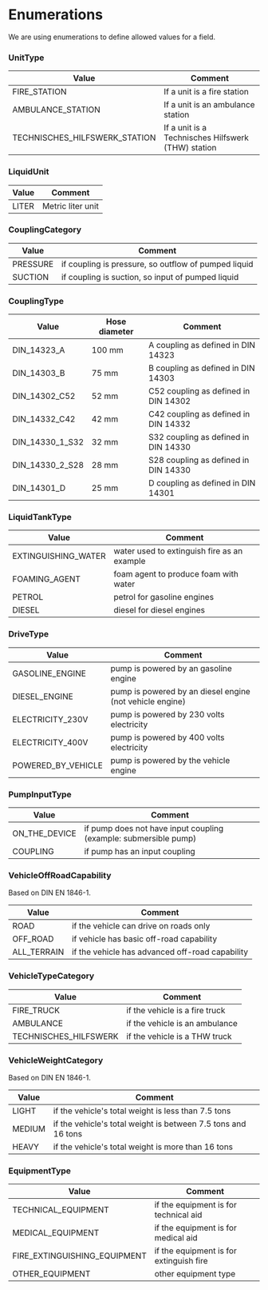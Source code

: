 # Enumerations

We are using enumerations to define allowed values for a field.

### UnitType

Value | Comment
 --- | ---
FIRE_STATION | If a unit is a fire station
AMBULANCE_STATION | If a unit is an ambulance station
TECHNISCHES_HILFSWERK_STATION | If a unit is a Technisches Hilfswerk (THW) station

### LiquidUnit

Value | Comment
 --- | ---
LITER | Metric liter unit

### CouplingCategory

Value | Comment
 --- | ---
PRESSURE | if coupling is pressure, so outflow of pumped liquid
SUCTION | if coupling is suction, so input of pumped liquid

### CouplingType

Value | Hose diameter | Comment
 --- | --- | ---
DIN_14323_A | 100 mm | A coupling as defined in DIN 14323
DIN_14303_B | 75 mm | B coupling as defined in DIN 14303
DIN_14302_C52 | 52 mm |  C52 coupling as defined in DIN 14302
DIN_14332_C42 | 42 mm |  C42 coupling as defined in DIN 14332
DIN_14330_1_S32 | 32 mm |  S32 coupling as defined in DIN 14330
DIN_14330_2_S28 | 28 mm |  S28 coupling as defined in DIN 14330
DIN_14301_D | 25 mm |  D coupling as defined in DIN 14301

### LiquidTankType

Value | Comment
 --- | ---
EXTINGUISHING_WATER | water used to extinguish fire as an example
FOAMING_AGENT | foam agent to produce foam with water
PETROL | petrol for gasoline engines
DIESEL | diesel for diesel engines

### DriveType

Value | Comment
 --- | ---
GASOLINE_ENGINE | pump is powered by an gasoline engine
DIESEL_ENGINE | pump is powered by an diesel engine (not vehicle engine)
ELECTRICITY_230V | pump is powered by 230 volts electricity
ELECTRICITY_400V | pump is powered by 400 volts electricity
POWERED_BY_VEHICLE | pump is powered by the vehicle engine

### PumpInputType

Value | Comment
 --- | ---
ON_THE_DEVICE | if pump does not have input coupling (example: submersible pump)
COUPLING | if pump has an input coupling

### VehicleOffRoadCapability

Based on DIN EN 1846-1.

Value | Comment
 --- | ---
ROAD | if the vehicle can drive on roads only
OFF_ROAD | if vehicle has basic off-road capability
ALL_TERRAIN | if the vehicle has advanced off-road capability

### VehicleTypeCategory

Value | Comment
 --- | ---
FIRE_TRUCK | if the vehicle is a fire truck
AMBULANCE | if the vehicle is an ambulance
TECHNISCHES_HILFSWERK | if the vehicle is a THW truck

### VehicleWeightCategory

Based on DIN EN 1846-1.

Value | Comment
 --- | ---
LIGHT | if the vehicle's total weight is less than 7.5 tons
MEDIUM | if the vehicle's total weight is between 7.5 tons and 16 tons
HEAVY | if the vehicle's total weight is more than 16 tons

### EquipmentType

Value | Comment
 --- | ---
TECHNICAL_EQUIPMENT | if the equipment is for technical aid
MEDICAL_EQUIPMENT | if the equipment is for medical aid
FIRE_EXTINGUISHING_EQUIPMENT | if the equipment is for extinguish fire
OTHER_EQUIPMENT | other equipment type